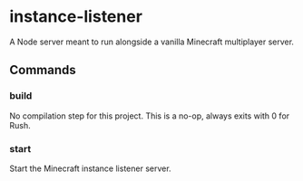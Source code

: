 # instance-listener

A Node server meant to run alongside a vanilla Minecraft multiplayer server.

## Commands

### build

No compilation step for this project.
This is a no-op, always exits with 0 for Rush.

### start

Start the Minecraft instance listener server.
